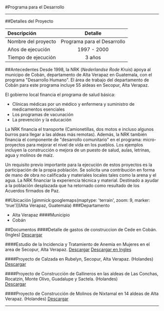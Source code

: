 #Programa para el Desarrollo
- - - - - - - - - - - - - - - - - - - - - - - - - - - - - - - - - - -

##Detalles del Proyecto

| Descripción         | Detalle			            |
|:--------------------|:---------------------------:|
| Nombre del proyecto | Programa para el Desarrollo |
| Años de ejecución   | 1997 - 2000 |
| Tiempo de ejecución | 3 años |


##Antecedentes
Desde 1998, la NRK (*Nederlandse Rode Kruis*) apoya al municipo de Cobán, departamento de Alta Verapaz en Guatemala, con el programa "Desarrollo Humano". El área de trabajo del departamento de Cobán para este programa incluye 55 aldeas en Secopur, Alta Verapaz.

El gobierno local financia el programa de salud básica:

* Clínicas médicas por un médico y enfermera y suministro de medicamentos esenciales
* Los programas de vacunación
* La prevención y la educación

La NRK financia el transporte (Camionetillas, dos motos e incluso algunos burros para llegar a las aldeas más remotas). Además, la NRK también financia el componente de "desarrollo comunitario" en el programa: micro-proyectos para mejorar el nivel de vida en los pueblos. Los ejemplos incluyen la construcción o mejora de un puesto de salud, aulas, letrinas, agua y molinos de maíz.

Un requisito previo importante para la ejecución de estos proyectos es la participación de la propia población. Se solicita una contribución en forma de mano de obra no calificada y materiales locales tales como la arena y el agua. La NRK financiar la experiencia técnica y material. Destinado a ayudar a la población desplazada que ha retornado como resultado de los Acuerdos firmados de Paz.


##Ubicación
[gimmick:googlemaps(maptype: 'terrain', zoom: 9, marker: 'true')](Alta Verapaz, Guatemala)
###Departamento
* Alta Verapaz
####Municipio
* Cobán

##Documentos
####Detalle de gastos de construccion de Cede en Cobán. (Ingles)
<a class="media {}" href="docs/p01/gt-coban-branch-expendit.pdf"></a>
<a class="descarga" href="docs/p01/gt-coban-branch-expendit.pdf">Descargar</a>

####Estudio de la Incidencia y Tratamiento de Anemia en Mujeres en el area de Secopur, Alta Verapaz.
<a class="media {}" href="docs/p01/estudio-anemia-secopur.pdf"></a>
<a class="descarga" href="docs/p01/estudio-anemia-secopur.pdf">Descargar</a>
<a class="descarga" href="docs/p01/study-anemia-secopur.pdf">Descargar en Ingles</a>

####Proyecto de Calzada en Rubelyn, Secopur, Alta Verapaz. (Holandes)
<a class="media {}" href="docs/p01/loopbrug-rubelyn-seccopur.doc"></a>
<a class="descarga" href="docs/p01/loopbrug-rubelyn-seccopur.doc">Descargar</a>

####Proyecto de Construcción de Gallineros en las aldeas de Las Conchas, Rocatzin, Monte Olivo, Guadalupe y Sactela. (Holandes)  
<a class="media {}" href="docs/p01/kippenhokken-voor-leghennen.doc"></a>
<a class="descarga" href="docs/p01/kippenhokken-voor-leghennen.doc">Descargar</a>

####Proyecto de Construcción de Molinos de Nixtamal en 14 aldeas de Alta Verapaz. (Holandes)
<a class="media {}" href="docs/p01/14-aismolens.doc"></a>
<a class="descarga" href="docs/p01/14-maismolens.pdf">Descargar</a>

- - - - - - - - - - - - - - - - - - - - - - - - - - - - - - - - - - -

[p01]: proyectos/p01.md	"Programa para el Desarrollo"
[p02]: proyectos/p02.md	"Cooperación Holandesa para Ayuda en Centroamérica -CHACA-"
[p03]: proyectos/p03.md	"Atención a la salud preventiva, agua y saneamiento en 12 comunidades de Alta Verapaz, Guatemala"
[p04]: proyectos/p04.md	"Fortalecimiento de las Capacidades para la mitigación de desastres en el Municipio de Cobán y 30 comunidades de la cuenca del Río Chixoy"
[p05]: proyectos/p05.md	"Reduciendo los Riesgos en Comunidades Vulnerables del  Municipio de Santo Domingo, Departamento de Suchitepéquez, Guatemala"
[p06]: proyectos/p06.md	"Fortaleciendo capacidades ante los riesgos de Cambio Climático en el Oriente de Guatemala"
[p07]: proyectos/p07.md	"Reducción de Vulnerabilidades ante los efectos del Cambio Climático en Guatemala, Fase II"
[p08]: proyectos/p08.md	"Trabajando juntos podemos reducir los riesgos en las comunidades vulnerables de Champerico y Retalhuleu, Guatemala"
[p09]: proyectos/p09.md	"Respuesta inmediata ante las inundaciones provocadas por la Tormenta AGATHA, en la región suroccidente de Guatemala"
[p10]: proyectos/p10.md	"Fortaleciendo la Resiliencia de las comunidades ante los efectos de los desastres en parcelamiento La Máquina, Suchitepéquez y Retalhuleu"
[p11]: proyectos/p11.md	"Reducción del riesgo de desastres incrementados por el Cambio Climático"
[p12]: proyectos/p12.md	"Respuesta Inmediata a los efectos de los sismos en el departamento de Santa Rosa, Guatemala"
[p13]: proyectos/p13.md	"Aumentando la resiliencia ante los desastres en el departamento del Peten, Guatemala"
[p14]: proyectos/p14.md	"Mejorando la Salud Materno Neonatal de Comunidades Vulnerables de San Marcos, Guatemala"

<script type="text/javascript">$('.media').media();</script>